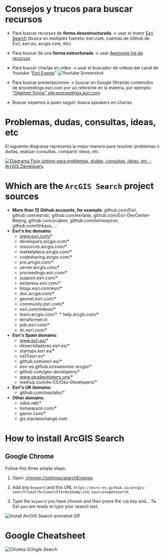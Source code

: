 # Consejos y trucos para buscar recursos

* Para buscar recursos de **forma desestructurada** -> usar el motor [Esri Search](https://esri-es.github.io/arcgis-search) (busca en múltiples fuentes: esri.com, cuentas de Github de Esri, esri.es, arcgis.com, etc)

* Para buscar de una **forma estructurada** -> usar [Awesome list de recursos](https://esri-es.github.io/awesome-arcgis)

* Para buscar charlas en vídeo -> usar el buscador de vídeos del canal de Youtube “[Esri Events](https://www.youtube.com/channel/UC_yE3TatdZKAXvt_TzGJ6mw)”
![Youtube Screenshot](https://user-images.githubusercontent.com/826965/32048072-6d1ed95e-ba48-11e7-97b2-1e46c7919337.jpg)

* Para buscar presentaciones -> buscar en Google filtrando contenidos de proceedings.esri.com por un referente en la materia, por ejemplo: ["Stephen Sylvia" site:proceedings.esri.com](https://www.google.es/search?q=%22Stephen+Sylvia%22+site%3Aproceedings.esri.com&oq=%22Stephen+Sylvia%22+site%3Aproceedings.esri.com&gs_l=psy-ab.3...14716.15588.0.15866.4.4.0.0.0.0.70.256.4.4.0....0...1.1.64.psy-ab..0.0.0....0.EUxMn4ZT6nU)

* Buscar expertos a quien seguir: busca speakers en charlas

# Problemas, dudas, consultas, ideas, etc

El siguiente diagrama representa la mejor manera para resolver problemas o dudas, realizar consultas, compartir ideas, etc.

[![Diagrama Flujo óptimo para problemas, dudas, consultas, ideas, etc. - ArcGIS Developers](https://docs.google.com/drawings/d/e/2PACX-1vTwKhAflcJlY6FEiZBXazN03oAnOTeuA1DwRFtDkukiVV_T5I4evJpXRwi2AbP64HefgyxaGJN1C9mf/pub?w=800)](https://docs.google.com/drawings/d/e/2PACX-1vTwKhAflcJlY6FEiZBXazN03oAnOTeuA1DwRFtDkukiVV_T5I4evJpXRwi2AbP64HefgyxaGJN1C9mf/pub?w=2167&h=1023)

# Which are the `ArcGIS Search` project sources

* **More than 12 Github accounts, for example**: github.com/Esri, github.com/esridc, github.com/esripdx, github.com/Esri-DevCenter-Beijing, github.com/ycabon, github.com/tomwayson, github.com/hhkaos, ...
* **Esri's Inc domains**:
  * www.esri.com/*
  * developers.arcgis.com/*
  * resources.arcgis.com/*
  * marketplace.arcgis.com/*
  * codesharing.arcgis.com/*
  * pro.arcgis.com/*
  * server.arcgis.com/*
  * proceedings.esri.com/*
  * support.esri.com/*
  * esripress.esri.com/*
  * blogs.esri.com/esri/*
  * doc.arcgis.com/*
  * geonet.esri.com/*
  * community.esri.com/*
  * esri.com/videos/*
  * learn.arcgis.com/*
  * help.arcgis.com/*
  * terraformer.io
  * pdx.esri.com/*
  * dc.esri.com/*
* **Esri's Spain domains**:
  * www.esri.es/*
  * desarrolladores.esri.es/*
  * startups.esri.es/*
  * ce17.esri.es*
  * github.com/esri-es/*
  * esri-es.github.io/awesome-arcgis/*
  * github.com/geo-developers/*
  * www.geodevelopers.org/*
  * meetup.com/es-ES/Geo-Developers/*
* **Esri's UK domains**:
  * github.com/maplabs/*
* **Other domains**: 
  * odoe.net/*
  * tomwayson.com/*
  * gavinr.com/*
  * gis.stackexchange.com
  
# How to install ArcGIS Search

## Google Chrome

Follow this three simple steps:

1. Open: [chrome://settings/searchEngines](chrome://settings/searchEngines)

2. Add any `keyword` and this URL `https://esri-es.github.io/arcgis-search?search={searchTerms}&amp;utm_source=opensearch`

3. Type the `keyword` you have chosen and then press the `tab` key and... Ta Da! you are ready to type your search text.

![Install ArcGIS Search animated GIF](./assets/img/ArcGIS-Search-HD.gif)


# Google Cheatsheet

![Chuleta GOogle Search](https://cdn.zapier.com/storage/photos/1909af2500a0b1cce729037082e3f408.png)
